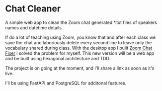 # Chat Cleaner

A simple web app to clean the Zoom chat generated *.txt files of speakers names and datetime details.

If do a lot of teaching using Zoom, you know that and after each class we save the chat and laboriously delete every second line to leave only the vocabulary shared during class.
With the desktop app I built [Zoom Chat Fixer](https://github.com/davidjnevin/zoom_chat_fixer) I solved the problem for myself.
This new version will be a web app and be built using hexagonal architecture and TDD.

The project is on going at the moment, and I'll share a link as soon as it's live.

I'll be using FastAPI and PostgreSQL for additonal features.


